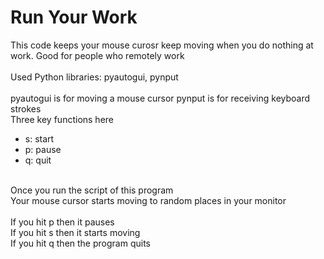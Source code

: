 # Run Your Work

This code keeps your mouse curosr keep moving when you do nothing at work.
Good for people who remotely work
<br><br>
Used Python libraries: pyautogui, pynput
<br><br>
pyautogui is for moving a mouse cursor
pynput is for receiving keyboard strokes
<br>
Three key functions here <br>
* s: start <br>
* p: pause <br>
* q: quit <br>
<br>
Once you run the script of this program <br>
Your mouse cursor starts moving to random places in your monitor <br>
<br>
If you hit p then it pauses <br>
If you hit s then it starts moving <br>
If you hit q then the program quits <br>


